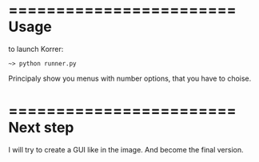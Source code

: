 ========================
Usage
========================

to launch Korrer:

    ~> python runner.py

Principaly show you menus with number options, that you have to choise.

========================
Next step
========================

I will try to create a GUI like in the image. And become the final version.
